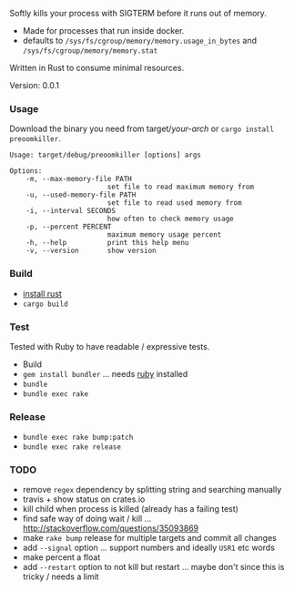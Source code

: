 Softly kills your process with SIGTERM before it runs out of memory.

 - Made for processes that run inside docker.
 - defaults to `/sys/fs/cgroup/memory/memory.usage_in_bytes` and `/sys/fs/cgroup/memory/memory.stat`

Written in Rust to consume minimal resources.

Version: 0.0.1

### Usage

Download the binary you need from target/*your-arch* or `cargo install preoomkiller`.

<!-- Updated by rake bump:patch -->
```
Usage: target/debug/preoomkiller [options] args

Options:
    -m, --max-memory-file PATH
                        set file to read maximum memory from
    -u, --used-memory-file PATH
                        set file to read used memory from
    -i, --interval SECONDS
                        how often to check memory usage
    -p, --percent PERCENT
                        maximum memory usage percent
    -h, --help          print this help menu
    -v, --version       show version
```
<!-- Updated by rake bump:patch -->

### Build
 - [install rust](https://www.rust-lang.org/en-US/install.html)
 - `cargo build`

### Test

Tested with Ruby to have readable / expressive tests.

 - Build
 - `gem install bundler` ... needs [ruby](https://www.ruby-lang.org/en/) installed
 - `bundle`
 - `bundle exec rake`
 
### Release
 - `bundle exec rake bump:patch`
 - `bundle exec rake release`

### TODO
 - remove `regex` dependency by splitting string and searching manually
 - travis + show status on crates.io
 - kill child when process is killed (already has a failing test)
 - find safe way of doing wait / kill ... http://stackoverflow.com/questions/35093869
 - make `rake bump` release for multiple targets and commit all changes
 - add `--signal` option ... support numbers and ideally `USR1` etc words
 - make percent a float
 - add `--restart` option to not kill but restart ... maybe don't since this is tricky / needs a limit
